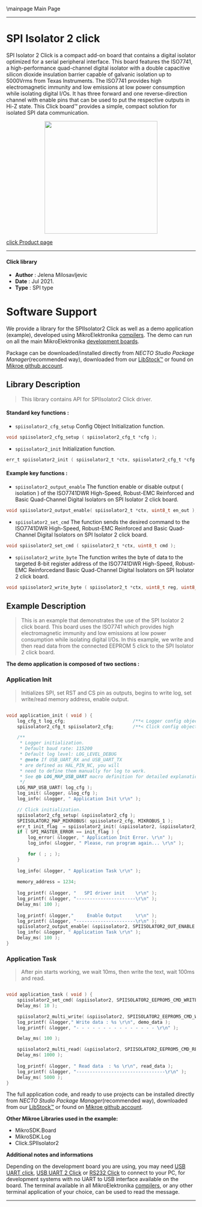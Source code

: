 \mainpage Main Page

---
# SPI Isolator 2 click

SPI Isolator 2 Click is a compact add-on board that contains a digital isolator optimized for a serial peripheral interface. This board features the ISO7741, a high-performance quad-channel digital isolator with a double capacitive silicon dioxide insulation barrier capable of galvanic isolation up to 5000Vrms from Texas Instruments. The ISO7741 provides high electromagnetic immunity and low emissions at low power consumption while isolating digital I/Os. It has three forward and one reverse-direction channel with enable pins that can be used to put the respective outputs in Hi-Z state. This Click board™ provides a simple, compact solution for isolated SPI data communication.

<p align="center">
  <img src="https://download.mikroe.com/images/click_for_ide/spiisolator2_click.png" height=300px>
</p>

[click Product page](https://www.mikroe.com/spi-isolator-2-click)

---


#### Click library

- **Author**        : Jelena Milosavljevic
- **Date**          : Jul 2021.
- **Type**          : SPI type


# Software Support

We provide a library for the SPIIsolator2 Click
as well as a demo application (example), developed using MikroElektronika
[compilers](https://www.mikroe.com/necto-studio).
The demo can run on all the main MikroElektronika [development boards](https://www.mikroe.com/development-boards).

Package can be downloaded/installed directly from *NECTO Studio Package Manager*(recommended way), downloaded from our [LibStock&trade;](https://libstock.mikroe.com) or found on [Mikroe github account](https://github.com/MikroElektronika/mikrosdk_click_v2/tree/master/clicks).

## Library Description

> This library contains API for SPIIsolator2 Click driver.

#### Standard key functions :

- `spiisolator2_cfg_setup` Config Object Initialization function.
```c
void spiisolator2_cfg_setup ( spiisolator2_cfg_t *cfg );
```

- `spiisolator2_init` Initialization function.
```c
err_t spiisolator2_init ( spiisolator2_t *ctx, spiisolator2_cfg_t *cfg );
```

#### Example key functions :

- `spiisolator2_output_enable` The function enable or disable output ( isolation ) of the ISO7741DWR High-Speed, Robust-EMC Reinforced and Basic Quad-Channel Digital Isolators on SPI Isolator 2 click board.
```c
void spiisolator2_output_enable( spiisolator2_t *ctx, uint8_t en_out );
```

- `spiisolator2_set_cmd` The function sends the desired command to the ISO7741DWR High-Speed, Robust-EMC Reinforced and Basic Quad-Channel Digital Isolators on SPI Isolator 2 click board.
```c
void spiisolator2_set_cmd ( spiisolator2_t *ctx, uint8_t cmd );
```

- `spiisolator2_write_byte` The function writes the byte of data to the targeted 8-bit register address of the ISO7741DWR High-Speed, Robust-EMC Reinforcedand Basic Quad-Channel Digital Isolators on SPI Isolator 2 click board.
```c
void spiisolator2_write_byte ( spiisolator2_t *ctx, uint8_t reg, uint8_t tx_data );
```

## Example Description

>  This is an example that demonstrates the use of the SPI Isolator 2 click board. This board uses the ISO7741 which provides high electromagnetic immunity and low emissions at low power consumption while isolating digital I/Os. 
In this example, we write and then read data from the connected EEPROM 5 click to the SPI Isolator 2 click board.

**The demo application is composed of two sections :**

### Application Init

> Initializes SPI, set RST and CS pin as outputs, begins to write log, set write/read memory address, enable output.

```c

void application_init ( void ) {
    log_cfg_t log_cfg;                         /**< Logger config object. */
    spiisolator2_cfg_t spiisolator2_cfg;       /**< Click config object. */

    /** 
     * Logger initialization.
     * Default baud rate: 115200
     * Default log level: LOG_LEVEL_DEBUG
     * @note If USB_UART_RX and USB_UART_TX 
     * are defined as HAL_PIN_NC, you will 
     * need to define them manually for log to work. 
     * See @b LOG_MAP_USB_UART macro definition for detailed explanation.
     */
    LOG_MAP_USB_UART( log_cfg );
    log_init( &logger, &log_cfg );
    log_info( &logger, " Application Init \r\n" );

    // Click initialization.
    spiisolator2_cfg_setup( &spiisolator2_cfg );
    SPIISOLATOR2_MAP_MIKROBUS( spiisolator2_cfg, MIKROBUS_1 );
    err_t init_flag  = spiisolator2_init( &spiisolator2, &spiisolator2_cfg );
    if ( SPI_MASTER_ERROR == init_flag ) {        
        log_error( &logger, " Application Init Error. \r\n" );
        log_info( &logger, " Please, run program again... \r\n" );

        for ( ; ; );
    }
    
    log_info( &logger, " Application Task \r\n" );
    
    memory_address = 1234;
    
    log_printf( &logger, "   SPI driver init    \r\n" );
    log_printf( &logger, "----------------------\r\n" );
    Delay_ms( 100 );
    
    log_printf( &logger,"     Enable Output     \r\n" );
    log_printf( &logger, "----------------------\r\n" );
    spiisolator2_output_enable( &spiisolator2, SPIISOLATOR2_OUT_ENABLE );
    log_info( &logger, " Application Task \r\n" );
    Delay_ms( 100 );
}

```

### Application Task

> After pin starts working, we wait 10ms, then write the text, wait 100ms and read. 

```c

void application_task ( void ) {
    spiisolator2_set_cmd( &spiisolator2, SPIISOLATOR2_EEPROM5_CMD_WRITE_ENABLE );
    Delay_ms( 10 );

    spiisolator2_multi_write( &spiisolator2, SPIISOLATOR2_EEPROM5_CMD_WRITE | memory_address, 4, demo_data, 9 );
    log_printf( &logger," Write data : %s \r\n", demo_data );
    log_printf( &logger, "- - - - - - - - - - - - - - - \r\n" );

    Delay_ms( 100 );

    spiisolator2_multi_read( &spiisolator2, SPIISOLATOR2_EEPROM5_CMD_READ | memory_address, 4, read_data, 9 );
    Delay_ms( 1000 );
    
    log_printf( &logger, " Read data  : %s \r\n", read_data );
    log_printf( &logger, "---------------------------------\r\n" );
    Delay_ms( 5000 );
}

```

The full application code, and ready to use projects can be installed directly from *NECTO Studio Package Manager*(recommended way), downloaded from our [LibStock&trade;](https://libstock.mikroe.com) or found on [Mikroe github account](https://github.com/MikroElektronika/mikrosdk_click_v2/tree/master/clicks).

**Other Mikroe Libraries used in the example:**

- MikroSDK.Board
- MikroSDK.Log
- Click.SPIIsolator2

**Additional notes and informations**

Depending on the development board you are using, you may need
[USB UART click](http://shop.mikroe.com/usb-uart-click),
[USB UART 2 Click](http://shop.mikroe.com/usb-uart-2-click) or
[RS232 Click](http://shop.mikroe.com/rs232-click) to connect to your PC, for
development systems with no UART to USB interface available on the board. The
terminal available in all MikroElektronika
[compilers](http://shop.mikroe.com/compilers), or any other terminal application
of your choice, can be used to read the message.

---
